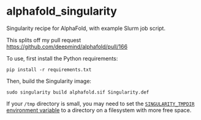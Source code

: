 # alphafold_singularity
Singularity recipe for AlphaFold, with example Slurm job script.

This splits off my pull request https://github.com/deepmind/alphafold/pull/166

To use, first install the Python requirements:
```
pip install -r requirements.txt
```

Then, build the Singularity image:
```
sudo singularity build alphafold.sif Singularity.def
```

If your `/tmp` directory is small, you may need to set the [`SINGULARITY_TMPDIR`
environment variable](https://sylabs.io/guides/3.3/user-guide/build_env.html#temporary-folders) to a directory on a filesystem with more free space.
